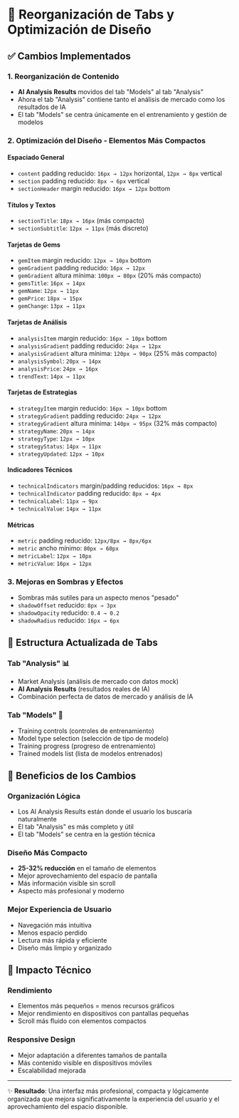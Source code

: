# 🔄 Reorganización de Tabs y Optimización de Diseño

## ✅ Cambios Implementados

### 1. **Reorganización de Contenido**
- **AI Analysis Results** movidos del tab "Models" al tab "Analysis"
- Ahora el tab "Analysis" contiene tanto el análisis de mercado como los resultados de IA
- El tab "Models" se centra únicamente en el entrenamiento y gestión de modelos

### 2. **Optimización del Diseño - Elementos Más Compactos**

#### **Espaciado General**
- `content` padding reducido: `16px → 12px` horizontal, `12px → 8px` vertical
- `section` padding reducido: `8px → 6px` vertical
- `sectionHeader` margin reducido: `16px → 12px` bottom

#### **Títulos y Textos**
- `sectionTitle`: `18px → 16px` (más compacto)
- `sectionSubtitle`: `12px → 11px` (más discreto)

#### **Tarjetas de Gems**
- `gemItem` margin reducido: `12px → 10px` bottom
- `gemGradient` padding reducido: `16px → 12px`
- `gemGradient` altura mínima: `100px → 80px` (20% más compacto)
- `gemsTitle`: `16px → 14px`
- `gemName`: `12px → 11px`
- `gemPrice`: `18px → 15px`
- `gemChange`: `13px → 11px`

#### **Tarjetas de Análisis**
- `analysisItem` margin reducido: `16px → 10px` bottom
- `analysisGradient` padding reducido: `24px → 12px`
- `analysisGradient` altura mínima: `120px → 90px` (25% más compacto)
- `analysisSymbol`: `20px → 14px`
- `analysisPrice`: `24px → 16px`
- `trendText`: `14px → 11px`

#### **Tarjetas de Estrategias**
- `strategyItem` margin reducido: `16px → 10px` bottom
- `strategyGradient` padding reducido: `24px → 12px`
- `strategyGradient` altura mínima: `140px → 95px` (32% más compacto)
- `strategyName`: `20px → 14px`
- `strategyType`: `12px → 10px`
- `strategyStatus`: `14px → 11px`
- `strategyUpdated`: `12px → 10px`

#### **Indicadores Técnicos**
- `technicalIndicators` margin/padding reducidos: `16px → 8px`
- `technicalIndicator` padding reducido: `8px → 4px`
- `technicalLabel`: `11px → 9px`
- `technicalValue`: `14px → 11px`

#### **Métricas**
- `metric` padding reducido: `12px/8px → 8px/6px`
- `metric` ancho mínimo: `80px → 60px`
- `metricLabel`: `12px → 10px`
- `metricValue`: `16px → 12px`

### 3. **Mejoras en Sombras y Efectos**
- Sombras más sutiles para un aspecto menos "pesado"
- `shadowOffset` reducido: `8px → 3px`
- `shadowOpacity` reducido: `0.4 → 0.2`
- `shadowRadius` reducido: `16px → 6px`

## 🎯 Estructura Actualizada de Tabs

### **Tab "Analysis" 📊**
- Market Analysis (análisis de mercado con datos mock)
- **AI Analysis Results** (resultados reales de IA)
- Combinación perfecta de datos de mercado y análisis de IA

### **Tab "Models" 🤖**
- Training controls (controles de entrenamiento)
- Model type selection (selección de tipo de modelo)
- Training progress (progreso de entrenamiento)
- Trained models list (lista de modelos entrenados)

## 📱 Beneficios de los Cambios

### **Organización Lógica**
- Los AI Analysis Results están donde el usuario los buscaría naturalmente
- El tab "Analysis" es más completo y útil
- El tab "Models" se centra en la gestión técnica

### **Diseño Más Compacto**
- **25-32% reducción** en el tamaño de elementos
- Mejor aprovechamiento del espacio de pantalla
- Más información visible sin scroll
- Aspecto más profesional y moderno

### **Mejor Experiencia de Usuario**
- Navegación más intuitiva
- Menos espacio perdido
- Lectura más rápida y eficiente
- Diseño más limpio y organizado

## 🔧 Impacto Técnico

### **Rendimiento**
- Elementos más pequeños = menos recursos gráficos
- Mejor rendimiento en dispositivos con pantallas pequeñas
- Scroll más fluido con elementos compactos

### **Responsive Design**
- Mejor adaptación a diferentes tamaños de pantalla
- Más contenido visible en dispositivos móviles
- Escalabilidad mejorada

---

✨ **Resultado**: Una interfaz más profesional, compacta y lógicamente organizada que mejora significativamente la experiencia del usuario y el aprovechamiento del espacio disponible.
